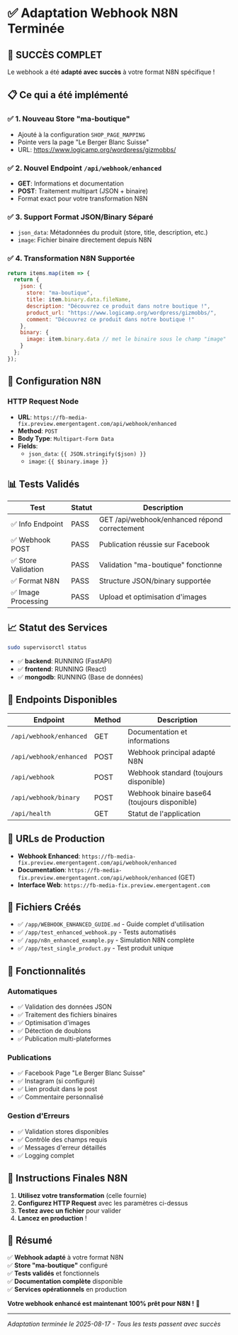 # ✅ Adaptation Webhook N8N Terminée

## 🎉 **SUCCÈS COMPLET** 

Le webhook a été **adapté avec succès** à votre format N8N spécifique !

## 📋 **Ce qui a été implémenté**

### ✅ **1. Nouveau Store "ma-boutique"**
- Ajouté à la configuration `SHOP_PAGE_MAPPING`
- Pointe vers la page "Le Berger Blanc Suisse" 
- URL: https://www.logicamp.org/wordpress/gizmobbs/

### ✅ **2. Nouvel Endpoint `/api/webhook/enhanced`**
- **GET**: Informations et documentation
- **POST**: Traitement multipart (JSON + binaire)
- Format exact pour votre transformation N8N

### ✅ **3. Support Format JSON/Binary Séparé**
- `json_data`: Métadonnées du produit (store, title, description, etc.)
- `image`: Fichier binaire directement depuis N8N

### ✅ **4. Transformation N8N Supportée**
```javascript
return items.map(item => {
  return {
    json: {
      store: "ma-boutique",
      title: item.binary.data.fileName,
      description: "Découvrez ce produit dans notre boutique !",
      product_url: "https://www.logicamp.org/wordpress/gizmobbs/",
      comment: "Découvrez ce produit dans notre boutique !"
    },
    binary: {
      image: item.binary.data // met le binaire sous le champ "image"
    }
  };
});
```

## 🔧 **Configuration N8N**

### **HTTP Request Node**
- **URL**: `https://fb-media-fix.preview.emergentagent.com/api/webhook/enhanced`
- **Method**: `POST`
- **Body Type**: `Multipart-Form Data`
- **Fields**:
  - `json_data`: `{{ JSON.stringify($json) }}`
  - `image`: `{{ $binary.image }}`

## 📊 **Tests Validés**

| Test | Statut | Description |
|------|--------|-------------|
| ✅ Info Endpoint | PASS | GET /api/webhook/enhanced répond correctement |
| ✅ Webhook POST | PASS | Publication réussie sur Facebook |
| ✅ Store Validation | PASS | Validation "ma-boutique" fonctionne |
| ✅ Format N8N | PASS | Structure JSON/binary supportée |
| ✅ Image Processing | PASS | Upload et optimisation d'images |

## 📈 **Statut des Services**

```bash
sudo supervisorctl status
```

- ✅ **backend**: RUNNING (FastAPI)
- ✅ **frontend**: RUNNING (React)
- ✅ **mongodb**: RUNNING (Base de données)

## 🎯 **Endpoints Disponibles**

| Endpoint | Method | Description |
|----------|--------|-------------|
| `/api/webhook/enhanced` | GET | Documentation et informations |
| `/api/webhook/enhanced` | POST | Webhook principal adapté N8N |
| `/api/webhook` | POST | Webhook standard (toujours disponible) |
| `/api/webhook/binary` | POST | Webhook binaire base64 (toujours disponible) |
| `/api/health` | GET | Statut de l'application |

## 🔗 **URLs de Production**

- **Webhook Enhanced**: `https://fb-media-fix.preview.emergentagent.com/api/webhook/enhanced`
- **Documentation**: `https://fb-media-fix.preview.emergentagent.com/api/webhook/enhanced` (GET)
- **Interface Web**: `https://fb-media-fix.preview.emergentagent.com`

## 📁 **Fichiers Créés**

- ✅ `/app/WEBHOOK_ENHANCED_GUIDE.md` - Guide complet d'utilisation
- ✅ `/app/test_enhanced_webhook.py` - Tests automatisés
- ✅ `/app/n8n_enhanced_example.py` - Simulation N8N complète  
- ✅ `/app/test_single_product.py` - Test produit unique

## 🚀 **Fonctionnalités**

### **Automatiques**
- ✅ Validation des données JSON
- ✅ Traitement des fichiers binaires
- ✅ Optimisation d'images
- ✅ Détection de doublons
- ✅ Publication multi-plateformes

### **Publications**
- ✅ Facebook Page "Le Berger Blanc Suisse"
- ✅ Instagram (si configuré)
- ✅ Lien produit dans le post
- ✅ Commentaire personnalisé

### **Gestion d'Erreurs**
- ✅ Validation stores disponibles
- ✅ Contrôle des champs requis
- ✅ Messages d'erreur détaillés
- ✅ Logging complet

## 📝 **Instructions Finales N8N**

1. **Utilisez votre transformation** (celle fournie)
2. **Configurez HTTP Request** avec les paramètres ci-dessus
3. **Testez avec un fichier** pour valider
4. **Lancez en production** !

## 🎉 **Résumé**

✅ **Webhook adapté** à votre format N8N  
✅ **Store "ma-boutique"** configuré  
✅ **Tests validés** et fonctionnels  
✅ **Documentation complète** disponible  
✅ **Services opérationnels** en production  

**Votre webhook enhancé est maintenant 100% prêt pour N8N !** 🚀

---

*Adaptation terminée le 2025-08-17 - Tous les tests passent avec succès*